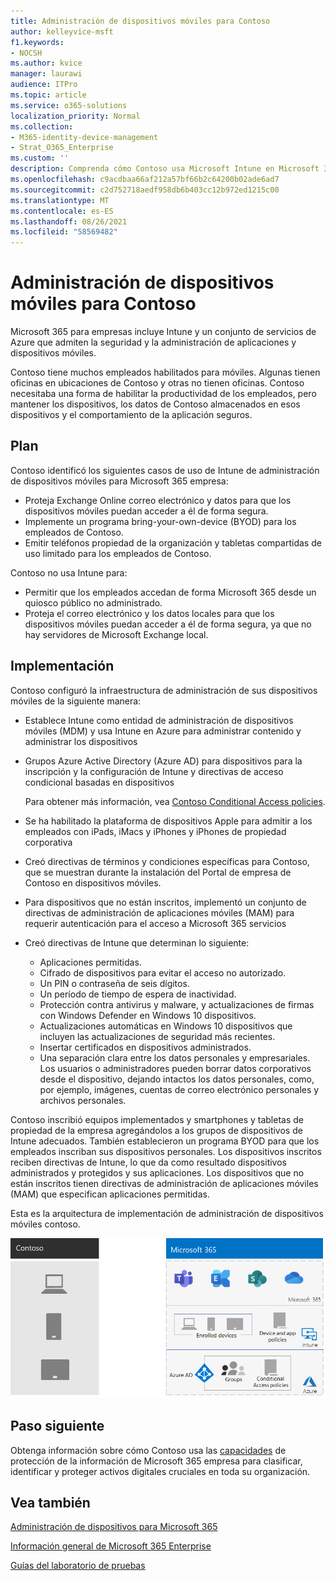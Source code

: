 ```yaml
---
title: Administración de dispositivos móviles para Contoso
author: kelleyvice-msft
f1.keywords:
- NOCSH
ms.author: kvice
manager: laurawi
audience: ITPro
ms.topic: article
ms.service: o365-solutions
localization_priority: Normal
ms.collection:
- M365-identity-device-management
- Strat_O365_Enterprise
ms.custom: ''
description: Comprenda cómo Contoso usa Microsoft Intune en Microsoft 365 empresa para administrar sus dispositivos y las aplicaciones que se ejecutan en ellos.
ms.openlocfilehash: c9acdbaa66af212a57bf66b2c64200b02ade6ad7
ms.sourcegitcommit: c2d752718aedf958db6b403cc12b972ed1215c00
ms.translationtype: MT
ms.contentlocale: es-ES
ms.lasthandoff: 08/26/2021
ms.locfileid: "58569482"
---
```

# <a name="mobile-device-management-for-contoso"></a>Administración de dispositivos móviles para Contoso

Microsoft 365 para empresas incluye Intune y un conjunto de servicios de Azure que admiten la seguridad y la administración de aplicaciones y dispositivos móviles.

Contoso tiene muchos empleados habilitados para móviles. Algunas tienen oficinas en ubicaciones de Contoso y otras no tienen oficinas. Contoso necesitaba una forma de habilitar la productividad de los empleados, pero mantener los dispositivos, los datos de Contoso almacenados en esos dispositivos y el comportamiento de la aplicación seguros.

## <a name="plan"></a>Plan

Contoso identificó los siguientes casos de uso de Intune de administración de dispositivos móviles para Microsoft 365 empresa:

- Proteja Exchange Online correo electrónico y datos para que los dispositivos móviles puedan acceder a él de forma segura.
- Implemente un programa bring-your-own-device (BYOD) para los empleados de Contoso.
- Emitir teléfonos propiedad de la organización y tabletas compartidas de uso limitado para los empleados de Contoso.

Contoso no usa Intune para:

- Permitir que los empleados accedan de forma Microsoft 365 desde un quiosco público no administrado.
- Proteja el correo electrónico y los datos locales para que los dispositivos móviles puedan acceder a él de forma segura, ya que no hay servidores de Microsoft Exchange local.

## <a name="deploy"></a>Implementación

Contoso configuró la infraestructura de administración de sus dispositivos móviles de la siguiente manera:

- Establece Intune como entidad de administración de dispositivos móviles (MDM) y usa Intune en Azure para administrar contenido y administrar los dispositivos
- Grupos Azure Active Directory (Azure AD) para dispositivos para la inscripción y la configuración de Intune y directivas de acceso condicional basadas en dispositivos

  Para obtener más información, vea [Contoso Conditional Access policies](contoso-identity.md#conditional-access-policies-for-identity-and-device-access).

- Se ha habilitado la plataforma de dispositivos Apple para admitir a los empleados con iPads, iMacs y iPhones y iPhones de propiedad corporativa
- Creó directivas de términos y condiciones específicas para Contoso, que se muestran durante la instalación del Portal de empresa de Contoso en dispositivos móviles.
- Para dispositivos que no están inscritos, implementó un conjunto de directivas de administración de aplicaciones móviles (MAM) para requerir autenticación para el acceso a Microsoft 365 servicios
- Creó directivas de Intune que determinan lo siguiente:
  - Aplicaciones permitidas.
  - Cifrado de dispositivos para evitar el acceso no autorizado.
  - Un PIN o contraseña de seis dígitos.
  - Un período de tiempo de espera de inactividad.
  - Protección contra antivirus y malware, y actualizaciones de firmas con Windows Defender en Windows 10 dispositivos.
  - Actualizaciones automáticas en Windows 10 dispositivos que incluyen las actualizaciones de seguridad más recientes.
  - Insertar certificados en dispositivos administrados.
  - Una separación clara entre los datos personales y empresariales. Los usuarios o administradores pueden borrar datos corporativos desde el dispositivo, dejando intactos los datos personales, como, por ejemplo, imágenes, cuentas de correo electrónico personales y archivos personales.

Contoso inscribió equipos implementados y smartphones y tabletas de propiedad de la empresa agregándolos a los grupos de dispositivos de Intune adecuados. También establecieron un programa BYOD para que los empleados inscriban sus dispositivos personales. Los dispositivos inscritos reciben directivas de Intune, lo que da como resultado dispositivos administrados y protegidos y sus aplicaciones. Los dispositivos que no están inscritos tienen directivas de administración de aplicaciones móviles (MAM) que especifican aplicaciones permitidas.

Esta es la arquitectura de implementación de administración de dispositivos móviles contoso.

![Infraestructura de implementación de administración de dispositivos móviles contoso.](../media/contoso-mdm/contoso-mdm-fig1.png)

## <a name="next-step"></a>Paso siguiente

Obtenga información sobre cómo Contoso usa las [capacidades](contoso-info-protect.md) de protección de la información de Microsoft 365 empresa para clasificar, identificar y proteger activos digitales cruciales en toda su organización.

## <a name="see-also"></a>Vea también

[Administración de dispositivos para Microsoft 365](device-management-roadmap-microsoft-365.md)

[Información general de Microsoft 365 Enterprise](microsoft-365-overview.md)

[Guías del laboratorio de pruebas](m365-enterprise-test-lab-guides.md)

